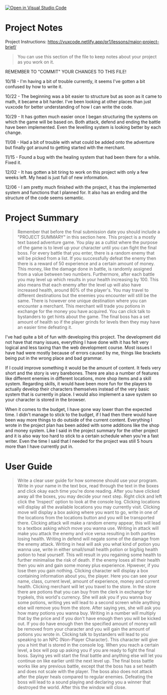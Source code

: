[![Open in Visual Studio Code](https://classroom.github.com/assets/open-in-vscode-f059dc9a6f8d3a56e377f745f24479a46679e63a5d9fe6f495e02850cd0d8118.svg)](https://classroom.github.com/online_ide?assignment_repo_id=6025932&assignment_repo_type=AssignmentRepo)
# Project Notes

Project Instructions: https://vuxcode.netlify.app/pr1/lessons/major-project-brief/

> You can use this section of the file to keep notes about your project as you work on it.

REMEMBER TO "COMMIT" YOUR CHANGES TO THIS FILE!

10/18 - I'm having a bit of trouble currently, it seems I've gotten a bit confused by how to write it.

10/22 - The beginning was a bit easier to structure but as soon as it came to math, it became a bit harder. I've been looking at other places than just vuxcode for better understanding of how I can write the code.

10/29 - It has gotten much easier once I began structuring the systems on which the game will be based on. Both attack, defend and ending the battle have been implemented. Even the levelling system is looking better by each change.

11/08 - Had a bit of trouble with what could be added onto the adventure but finally got around to getting started with the merchant.

11/15 - Found a bug with the healing system that had been there for a while. Fixed it.

12/02 - It has gotten a bit tiring to work on this project with only a few weeks left. My head is just full of new information.

12/06 - I am pretty much finished with the project, it has the implemented system and functions that I planned for. It also has an ending and the structure of the code seems semantic.

# Project Summary

> Remember that before the final submission date you should include a "PROJECT SUMMARY" in this section here. 
This project is a mostly text based adventure game. You play as a cultist where the purpose of the game is to level up your character until you can fight the final boss. For every battle that you enter, there is a random enemy that will be picked from a list. If you successfully defeat the enemy then there is a reward of 50 experience and a certain amount of money. This money, like the damage done in battle, is randomly assigned from a value between two numbers. Furthermore, after each battle you may level up which results in your health increasing by 100. This also means that each enemy after the level up will also have increased health, around 80% of the player's. You may travel to different destinations but the enemies you encounter will still be the same. There is however one unique destination where you can encounter a merchant. This merchant will trade you potions in exchange for the money you have acquired. You can click talk to bystanders to get hints about the game. The final boss has a set amount of health so if the player grinds for levels then they may have an easier time defeating it.

I've had quite a bit of fun with developing this project. The development did not have that many issues, everything I have done with it has felt very logical and less taxing than the web development course. Most issues I have had were mostly because of errors caused by me, things like brackets being put in the wrong place and bad grammar.

If I could improve something it would be the amount of content. It feels very short and the story is very barebones. There are also a number of features like different enemies in different locations, more shop items and a skill system. Regarding skills, it would have been more fun for the players to actually develop their characters themselves instead of the very basic system that is currently in place. I would also implement a save system so your character is stored in the browser.

When it comes to the budget, I have gone way lower than the expected time. I didn't manage to stick to the budget, if I had then there would have been way more things to do outside of the current content. Everything I wrote in the project plan has been added with some additions like the shop and money system. Like I said in the project summary for the other project and it is also way too hard to stick to a certain schedule when you're a fast writer. Even the time I said that I needed for the project was still 5 hours more than I have currently put in. 

# User Guide

> Write a clear user guide for how someone should use your program.
Write in your name in the text box, read through the text in the boxes and click okay each time you're done reading. After you have clicked away all the boxes, you may decide your next step. Right click and left click the 'Inspect' option to look at the console log.
Clicking locations will display all the available locations you may currently visit. 
Clicking move will display a box asking where you want to go, write in one of the locations from the locations button and you will be transported there. 
Clicking attack will make a random enemy appear, this will lead to a textbox asking which move you wanna use. Writing in attack will make you attack the enemy and vice versa resulting in both parties losing health. Writing in defend will negate some of the damage from the enemy attack. Writing in heal will ask you what kind of potion you wanna use, write in either small/small health potion or big/big health potion to heal yourself. This will result in you regaining some health to further minimalise the risk of death. If the enemy loses all their health then you win and gain some money plus experience. Hpwever, if you lose then you gain nothing.
Clicking character will display a box containing information about you, the player. Here you can see your name, class, current level, amount of experience, money and current health.
Clicking merchant will let you travel to the store. In the store there are potions that you can buy from the clerk in exchange for trypkels, this world's currency. She will ask you if you wanna buy some potions, writing yes will lead to a second screen while anything else will remove you from the store. After saying yes, she will ask you how many potions you wanna buy. Writing in a number will multiply that by the price and if you don't have enough then you will be kicked out. If you do have enough then the specified amount of money will be removed from your character and you will gain the amount of potions you wrote in.
Clicking talk to bystanders will lead to you speaking to an NPC (Non-Player Character). This character will give you a hint that is stored in the console log.
When you reach a certain level, a box will pop up asking you if you are ready to fight the final boss. Saying yes will start the final battle and anything else will let you continue on like earlier until the next level up. The final boss battle works like any previous battle, except that the boss has a set health and does not scale with the player. The boss also does not attack after the player heals compared to regular enemies.
Defeating the boss will lead to a sound playing and declaring you a winner that destroyed the world. After this the window will close.
